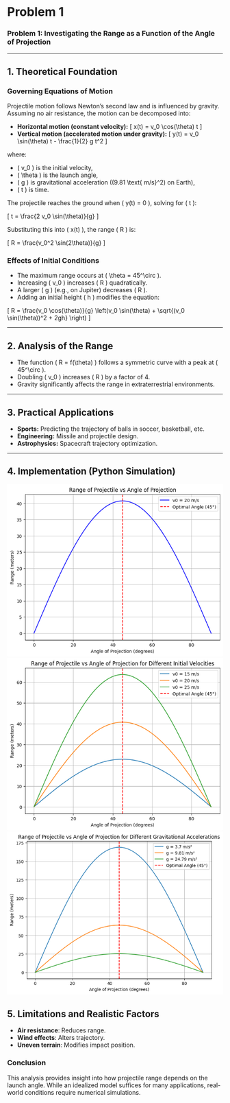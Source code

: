 # Problem 1
### Problem 1: Investigating the Range as a Function of the Angle of Projection
 
---

## **1. Theoretical Foundation**

### **Governing Equations of Motion**
Projectile motion follows Newton’s second law and is influenced by gravity. Assuming no air resistance, the motion can be decomposed into:

- **Horizontal motion (constant velocity):**
  \[
  x(t) = v_0 \cos(\theta) t
  \]
- **Vertical motion (accelerated motion under gravity):**
  \[
  y(t) = v_0 \sin(\theta) t - \frac{1}{2} g t^2
  \]

where:
- \( v_0 \) is the initial velocity,
- \( \theta \) is the launch angle,
- \( g \) is gravitational acceleration (\(9.81 \text{ m/s}^2\) on Earth),
- \( t \) is time.

The projectile reaches the ground when \( y(t) = 0 \), solving for \( t \):

\[
t = \frac{2 v_0 \sin(\theta)}{g}
\]

Substituting this into \( x(t) \), the range \( R \) is:

\[
R = \frac{v_0^2 \sin(2\theta)}{g}
\]

### **Effects of Initial Conditions**
- The maximum range occurs at \( \theta = 45^\circ \).
- Increasing \( v_0 \) increases \( R \) quadratically.
- A larger \( g \) (e.g., on Jupiter) decreases \( R \).
- Adding an initial height \( h \) modifies the equation:

\[
R = \frac{v_0 \cos(\theta)}{g} \left(v_0 \sin(\theta) + \sqrt{(v_0 \sin(\theta))^2 + 2gh} \right)
\]

---

## **2. Analysis of the Range**
- The function \( R = f(\theta) \) follows a symmetric curve with a peak at \( 45^\circ \).
- Doubling \( v_0 \) increases \( R \) by a factor of 4.
- Gravity significantly affects the range in extraterrestrial environments.

---

## **3. Practical Applications**
- **Sports:** Predicting the trajectory of balls in soccer, basketball, etc.
- **Engineering:** Missile and projectile design.
- **Astrophysics:** Spacecraft trajectory optimization.

---

## **4. Implementation (Python Simulation)**
![alt text](image-9.png)
![alt text](image-11.png)
![alt text](image-12.png)
## **5. Limitations and Realistic Factors**
- **Air resistance**: Reduces range.
- **Wind effects**: Alters trajectory.
- **Uneven terrain**: Modifies impact position.

### **Conclusion**
This analysis provides insight into how projectile range depends on the launch angle. While an idealized model suffices for many applications, real-world conditions require numerical simulations.